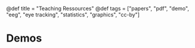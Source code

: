 @def title = "Teaching Ressources"
@def tags = ["papers", "pdf", "demo", "eeg", "eye tracking", "statistics", "graphics", "cc-by"]

# Demos

